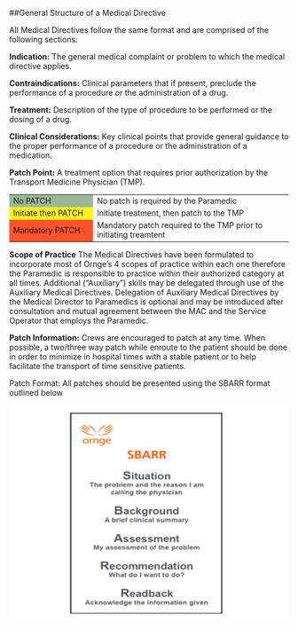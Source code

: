 ##General Structure of a Medical Directive

All Medical Directives follow the same format and are comprised of the following sections:

**Indication:** The general medical complaint or problem to which the medical directive applies.

**Contraindications:** Clinical parameters that if present, preclude the performance of a procedure or the administration of a drug.

**Treatment:** Description of the type of procedure to be performed or the dosing of a drug.

**Clinical Considerations:** Key clinical points that provide general guidance to the proper performance of a procedure or the administration of a medication.

**Patch Point:** A treatment option that requires prior authorization by the Transport Medicine Physician (TMP).

<table style="width:100%">
  <tr>
    <td style="width:30%" bgcolor="9ab898">No PATCH</td>
    <td>No patch is required by the Paramedic</td>
  </tr>
  <tr>
    <td bgcolor="#fff319">Initiate then PATCH</td>
    <td>Initiate treatment, then patch to the TMP</td>
  </tr>
  <tr>
    <td bgcolor="#ff522b">Mandatory PATCH</td>
    <td>Mandatory patch required to the TMP prior to initiating treamtent</td>
  </tr>
</table>

**Scope of Practice**
The Medical Directives have been formulated to incorporate most of Ornge’s 4 scopes of practice within each one therefore the Paramedic is responsible to practice within their authorized category at all times. Additional (“Auxiliary”) skills may be delegated through use of the Auxiliary Medical Directives. Delegation of Auxiliary Medical Directives by the Medical Director to Paramedics is optional and may be introduced after consultation and mutual agreement between the MAC and the Service Operator that employs the Paramedic.

**Patch Information:**
Crews are encouraged to patch at any time. When possible, a two/three way patch while enroute to the patient should be done in order to minimize in hospital times with a stable patient or to help facilitate the transport of time sensitive patients.

Patch Format: All patches should be presented using the SBARR format outlined below


![](preamble_sbarr.png)